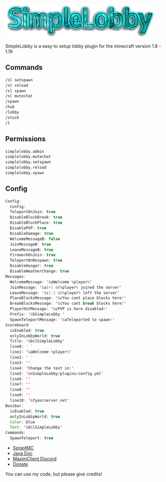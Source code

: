 ![SimpleLobby](https://github.com/JavaDevMC/images/blob/main/SimpleLobby.png?raw=true)

SimpleLobby is a easy to setup lobby plugin for the minecraft version 1.8 - 1.19


## Commands

```xml
/sl setspawn
/sl reload
/sl spawn
/sl mutechat
/spawn
/hub
/lobby
/stuck
/l
```

## Permissions

```xml
simplelobby.admin
simplelobby.mutechat
simplelobby.setspawn
simplelobby.reload
simplelobby.spawn
```

## Config

```java
Config:
  Config:
  TeleportOnJoin: true
  DisableBlockBreak: true
  DisableBlockPlace: true
  DisablePVP: true
  DisableDamage: true
  WelcomeMessageB: false
  JoinMessageB: true
  LeaveMessageB: true
  FireworkOnJoin: true
  TeleportOnRespawn: true
  DisableHunger: true
  DisableWeatherChange: true
Messages:
  WelcomeMessage: '&aWelcome %player%'
  JoinMessage: '&a[+] &6%player% joined the server'
  LeaveMessage: '&c[-] &6%player% left the server'
  PlaceBlocksMessage: '&cYou cant place blocks here!'
  BreakBlocksMessage: '&cYou cant break blocks here!'
  PlayerHitMessage: '&cPVP is here disabled!'
  Prefix: '&bSimpleLobby '
  SpawnTeleportMessage: '&aTeleported to spawn!'
Scoreboard:
  isEnabled: true
  onlyInLobbyWorld: true
  Title: '&b&lSimpleLobby'
  line0: ' '
  line1: '&aWelcome %player%'
  line2: ' '
  line3: ''
  line4: 'Change the text in:'
  line5: '&nSimpleLobby/plugins/config.yml'
  line6: ''
  line7: ''
  line8: ''
  line9: ''
  line10: '&7yourserver.net'
Bossbar:
  isEnabled: true
  onlyInLobbyWorld: true
  Color: blue
  Text: '&b&lSimpleLobby'
Commands:
  SpawnTeleport: true

```
 

- [SpigotMC](https://www.spigotmc.org/resources/simplelobby-1-8-x.105614/)
- [Java Doc](https://cozy-faun-fb7369.netlify.app)
- [MaximClient Discord](https://discord.gg/gbqF32Qsv2)
- [Donate](https://www.paypal.com/donate/?hosted_button_id=9WKETML4G9JHE)

You can use my code, but please give credits!
